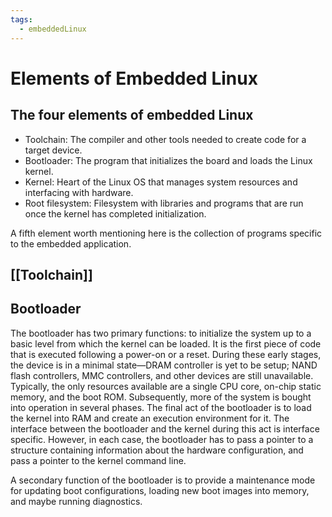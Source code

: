 ```yaml
---
tags:
  - embeddedLinux
---
```


# Elements of Embedded Linux
## The four elements of embedded Linux
- Toolchain: The compiler and other tools needed to create code for a target device.
- Bootloader: The program that initializes the board and loads the Linux kernel.
- Kernel: Heart of the Linux OS that manages system resources and interfacing with hardware.
- Root filesystem: Filesystem with libraries and programs that are run once the kernel has completed initialization.

A fifth element worth mentioning here is the collection of programs specific to the embedded application.

## [[Toolchain]]

## Bootloader
The bootloader has two primary functions: to initialize the system up to a basic level from which the kernel can be loaded. It is the first piece of code that is executed following a power-on or a reset. During these early stages, the device is in a minimal state—DRAM controller is yet to be setup; NAND flash controllers, MMC controllers, and other devices are still unavailable. Typically, the only resources available are a single CPU core, on-chip static memory, and the boot ROM. Subsequently, more of the system is bought into operation in several phases. The final act of the bootloader is to load the kernel into RAM and create an execution environment for it. The interface between the bootloader and the kernel during this act is interface specific. However, in each case, the bootloader has to pass a pointer to a structure containing information about the hardware configuration, and pass a pointer to the kernel command line.

A secondary function of the bootloader is to provide a maintenance mode for updating boot configurations, loading new boot images into memory, and maybe running diagnostics.